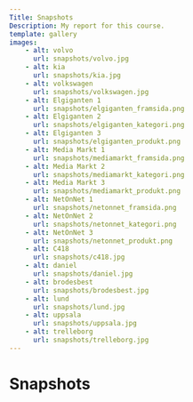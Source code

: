 ```yaml
---
Title: Snapshots 
Description: My report for this course.
template: gallery
images: 
    - alt: volvo
      url: snapshots/volvo.jpg
    - alt: kia
      url: snapshots/kia.jpg
    - alt: volkswagen
      url: snapshots/volkswagen.jpg
    - alt: Elgiganten 1
      url: snapshots/elgiganten_framsida.png
    - alt: Elgiganten 2
      url: snapshots/elgiganten_kategori.png
    - alt: Elgiganten 3
      url: snapshots/elgiganten_produkt.png
    - alt: Media Markt 1
      url: snapshots/mediamarkt_framsida.png
    - alt: Media Markt 2
      url: snapshots/mediamarkt_kategori.png
    - alt: Media Markt 3
      url: snapshots/mediamarkt_produkt.png
    - alt: NetOnNet 1
      url: snapshots/netonnet_framsida.png
    - alt: NetOnNet 2
      url: snapshots/netonnet_kategori.png
    - alt: NetOnNet 3
      url: snapshots/netonnet_produkt.png
    - alt: C418
      url: snapshots/c418.jpg
    - alt: daniel
      url: snapshots/daniel.jpg
    - alt: brodesbest
      url: snapshots/brodesbest.jpg
    - alt: lund
      url: snapshots/lund.jpg
    - alt: uppsala
      url: snapshots/uppsala.jpg
    - alt: trelleborg
      url: snapshots/trelleborg.jpg
--- 
```

Snapshots
=======================
<!-- Volvo
<img style="width: 100%" src="%assets_url%/img/snapshots/volvo.jpg" alt="volvo">

Volkswagen
<img style="width: 100%" src="%assets_url%/img/snapshots/volkswagen.jpg" alt="volkswagen">

Kia
<img style="width: 100%" src="%assets_url%/img/snapshots/kia.jpg" alt="kia"> -->